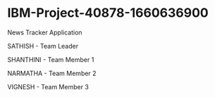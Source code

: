 # IBM-Project-40878-1660636900
News Tracker Application


SATHISH - Team Leader


SHANTHINI - Team Member 1


NARMATHA - Team Member 2


VIGNESH - Team Member 3
